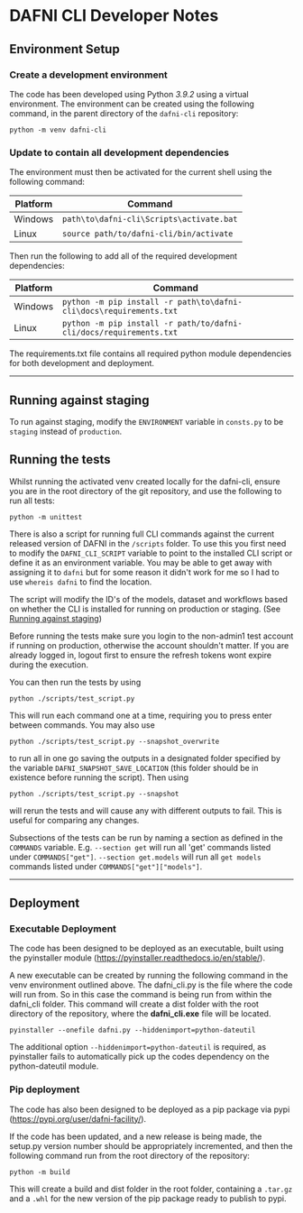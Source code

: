 # DAFNI CLI Developer Notes

## Environment Setup
### Create a development environment
The code has been developed using Python *3.9.2* using a virtual environment.
The environment can be created using the following command, in the parent directory of the `dafni-cli` repository:

`python -m venv dafni-cli`

### Update to contain all development dependencies
The environment must then be activated for the current shell using the following command:

| Platform | Command |
| -------- | ------- |
| Windows | `path\to\dafni-cli\Scripts\activate.bat` |
| Linux | `source path/to/dafni-cli/bin/activate` |

Then run the following to add all of the required development dependencies:

| Platform | Command |
| -------- | ------- |
| Windows | `python -m pip install -r path\to\dafni-cli\docs\requirements.txt` |
| Linux | `python -m pip install -r path/to/dafni-cli/docs/requirements.txt` |

The requirements.txt file contains all required python module dependencies for both development and deployment.

___

## Running against staging

To run against staging, modify the `ENVIRONMENT` variable in `consts.py` to be `staging` instead of `production`.

## Running the tests
Whilst running the activated venv created locally for the dafni-cli, ensure you are in the root directory of the git repository, and use the following to run all tests:

`python -m unittest`

There is also a script for running full CLI commands against the current released version of DAFNI in the `/scripts` folder. To use this you first need to modify the `DAFNI_CLI_SCRIPT` variable to point to the installed CLI script or define it as an environment variable. You may be able to get away with assigning it to `dafni` but for some reason it didn't work for me so I had to use `whereis dafni` to find the location.

The script will modify the ID's of the models, dataset and workflows based on whether the CLI is installed for running on production or staging. (See [Running against staging](#running-against-staging))

Before running the tests make sure you login to the non-admin1 test account if running on production, otherwise the account shouldn't matter. If you are already logged in, logout first to ensure the refresh tokens wont expire during the execution.

You can then run the tests by using

`python ./scripts/test_script.py`

This will run each command one at a time, requiring you to press enter between commands. You may also use

`python ./scripts/test_script.py --snapshot_overwrite`

to run all in one go saving the outputs in a designated folder specified by the variable `DAFNI_SNAPSHOT_SAVE_LOCATION` (this folder should be in existence before running the script). Then using

`python ./scripts/test_script.py --snapshot`

will rerun the tests and will cause any with different outputs to fail. This is useful for comparing any changes.

Subsections of the tests can be run by naming a section as defined in the `COMMANDS` variable. E.g. `--section get` will run all 'get' commands listed under `COMMANDS["get"]`. `--section get.models` will run all `get models` commands listed under `COMMANDS["get"]["models"]`.

___
## Deployment 

### Executable Deployment
The code has been designed to be deployed as an executable, built using the pyinstaller module (https://pyinstaller.readthedocs.io/en/stable/).

A new executable can be created by running the following command in the venv environment outlined above. The dafni_cli.py is the file where the code will run from. So in this case the command is being run from within the dafni_cli folder. This command will create a dist folder with the root directory of the repository, where the **dafni_cli.exe** file will be located.

`pyinstaller --onefile dafni.py --hiddenimport=python-dateutil`

The additional option `--hiddenimport=python-dateutil` is required, as pyinstaller fails to automatically pick up the codes dependency on the python-dateutil module.

### Pip deployment
The code has also been designed to be deployed as a pip package via pypi (https://pypi.org/user/dafni-facility/).

If the code has been updated, and a new release is being made, the setup.py version number should be appropriately incremented, and then the following command run from the root directory of the repository:

`python -m build`

This will create a build and dist folder in the root folder, containing a `.tar.gz` and a `.whl` for the new version of the pip package ready to publish to pypi.